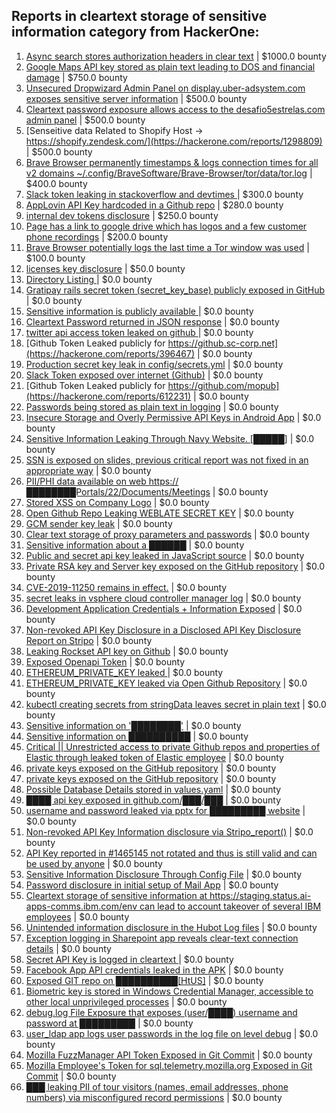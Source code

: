 ## Reports in cleartext storage of sensitive information category from HackerOne:
1. [Async search stores authorization headers in clear text](https://hackerone.com/reports/1042716) | $1000.0 bounty
2. [Google  Maps API key stored as plain text leading to DOS and financial damage](https://hackerone.com/reports/1093667) | $750.0 bounty
3. [Unsecured Dropwizard Admin Panel on display.uber-adsystem.com exposes sensitive server information](https://hackerone.com/reports/651355) | $500.0 bounty
4. [Cleartext password exposure allows access to the desafio5estrelas.com admin panel](https://hackerone.com/reports/344566) | $500.0 bounty
5. [Senseitive data Related to Shopify Host -> https://shopify.zendesk.com/](https://hackerone.com/reports/1298809) | $500.0 bounty
6. [Brave Browser permanently timestamps & logs connection times for all v2 domains ~/.config/BraveSoftware/Brave-Browser/tor/data/tor.log](https://hackerone.com/reports/1249056) | $400.0 bounty
7. [Slack token leaking in stackoverflow and devtimes ](https://hackerone.com/reports/448849) | $300.0 bounty
8. [AppLovin API Key hardcoded in a Github repo](https://hackerone.com/reports/674774) | $280.0 bounty
9. [internal dev tokens disclosure](https://hackerone.com/reports/1940443) | $250.0 bounty
10. [Page has a link to google drive which has logos and a few customer phone recordings](https://hackerone.com/reports/864712) | $200.0 bounty
11. [Brave Browser potentially logs the last time a Tor window was used](https://hackerone.com/reports/1024668) | $100.0 bounty
12. [licenses key disclosure](https://hackerone.com/reports/1079630) | $50.0 bounty
13. [Directory Listing ](https://hackerone.com/reports/223384) | $0.0 bounty
14. [Gratipay rails secret token (secret_key_base) publicly exposed in GitHub](https://hackerone.com/reports/262620) | $0.0 bounty
15. [Sensitive information is publicly available ](https://hackerone.com/reports/282475) | $0.0 bounty
16. [Cleartext Password returned in JSON response](https://hackerone.com/reports/215083) | $0.0 bounty
17. [twitter api access token leaked on github ](https://hackerone.com/reports/361089) | $0.0 bounty
18. [Github Token Leaked publicly for https://github.sc-corp.net](https://hackerone.com/reports/396467) | $0.0 bounty
19. [Production secret key leak in config/secrets.yml](https://hackerone.com/reports/456997) | $0.0 bounty
20. [Slack Token exposed over internet (Github)](https://hackerone.com/reports/386614) | $0.0 bounty
21. [Github Token Leaked publicly for https://github.com/mopub](https://hackerone.com/reports/612231) | $0.0 bounty
22. [Passwords being stored as plain text in logging](https://hackerone.com/reports/469668) | $0.0 bounty
23. [Insecure Storage and Overly Permissive  API Keys in Android App](https://hackerone.com/reports/753868) | $0.0 bounty
24. [Sensitive Information Leaking Through Navy Website. [█████]](https://hackerone.com/reports/812585) | $0.0 bounty
25. [SSN is exposed on slides, previous critical report was not fixed in an appropriate way](https://hackerone.com/reports/874017) | $0.0 bounty
26. [PII/PHI data available on web https://████████Portals/22/Documents/Meetings](https://hackerone.com/reports/877598) | $0.0 bounty
27. [Stored XSS on Company Logo](https://hackerone.com/reports/808167) | $0.0 bounty
28. [Open Github Repo Leaking WEBLATE SECRET KEY](https://hackerone.com/reports/942146) | $0.0 bounty
29. [GCM sender key leak](https://hackerone.com/reports/941590) | $0.0 bounty
30. [Clear text storage of proxy parameters and passwords](https://hackerone.com/reports/685990) | $0.0 bounty
31. [Sensitive information about a ██████](https://hackerone.com/reports/893970) | $0.0 bounty
32. [Public and secret api key leaked  in JavaScript source](https://hackerone.com/reports/983331) | $0.0 bounty
33. [Private RSA key and Server key exposed on the GitHub repository](https://hackerone.com/reports/876751) | $0.0 bounty
34. [CVE-2019-11250 remains in effect.](https://hackerone.com/reports/952771) | $0.0 bounty
35. [secret leaks in vsphere cloud controller manager log](https://hackerone.com/reports/966383) | $0.0 bounty
36. [Development Application Credentials + Information Exposed](https://hackerone.com/reports/1018413) | $0.0 bounty
37. [Non-revoked API Key Disclosure in a Disclosed API Key Disclosure Report on Stripo](https://hackerone.com/reports/1047125) | $0.0 bounty
38. [Leaking Rockset API key on Github](https://hackerone.com/reports/1094151) | $0.0 bounty
39. [Exposed Openapi Token](https://hackerone.com/reports/1132690) | $0.0 bounty
40. [ETHEREUM_PRIVATE_KEY leaked ](https://hackerone.com/reports/1183269) | $0.0 bounty
41. [ ETHEREUM_PRIVATE_KEY leaked via Open Github Repository](https://hackerone.com/reports/1133670) | $0.0 bounty
42. [kubectl creating secrets from stringData leaves secret in plain text](https://hackerone.com/reports/1102064) | $0.0 bounty
43. [Sensitive information on '████████'](https://hackerone.com/reports/1300591) | $0.0 bounty
44. [Sensitive information on ██████████](https://hackerone.com/reports/1300589) | $0.0 bounty
45. [Critical || Unrestricted access to private Github repos and properties of Elastic through leaked token of Elastic employee](https://hackerone.com/reports/1266188) | $0.0 bounty
46. [private keys exposed on the GitHub repository](https://hackerone.com/reports/1255869) | $0.0 bounty
47. [private keys exposed on the GitHub repository](https://hackerone.com/reports/1234531) | $0.0 bounty
48. [Possible Database Details stored in values.yaml](https://hackerone.com/reports/1199803) | $0.0 bounty
49. [████ api key exposed in github.com/███/███](https://hackerone.com/reports/1454965) | $0.0 bounty
50. [username and password leaked via pptx for █████████ website](https://hackerone.com/reports/1512199) | $0.0 bounty
51. [Non-revoked API Key Information disclosure via Stripo_report()](https://hackerone.com/reports/1613714) | $0.0 bounty
52. [API Key reported in #1465145 not rotated and thus is still valid and can be used by anyone](https://hackerone.com/reports/1591770) | $0.0 bounty
53. [Sensitive Information Disclosure Through Config File](https://hackerone.com/reports/1397788) | $0.0 bounty
54. [Password disclosure in initial setup of Mail App](https://hackerone.com/reports/1561471) | $0.0 bounty
55. [Cleartext storage of sensitive information at https://staging.status.ai-apps-comms.ibm.com/env can lead to account takeover  of several IBM employees](https://hackerone.com/reports/1670586) | $0.0 bounty
56. [Unintended information disclosure in the Hubot Log files](https://hackerone.com/reports/1394399) | $0.0 bounty
57. [Exception logging in Sharepoint app reveals clear-text connection details](https://hackerone.com/reports/1652903) | $0.0 bounty
58. [Secret API Key is logged in cleartext ](https://hackerone.com/reports/1662194) | $0.0 bounty
59. [Facebook App API credentials leaked in the APK](https://hackerone.com/reports/1641475) | $0.0 bounty
60. [Exposed GIT repo on ██████████[HtUS]](https://hackerone.com/reports/1629822) | $0.0 bounty
61. [Biometric key is stored in Windows Credential Manager, accessible to other local unprivileged processes](https://hackerone.com/reports/1874155) | $0.0 bounty
62. [debug.log File Exposure that exposes (user/████) username and password at █████████](https://hackerone.com/reports/2122938) | $0.0 bounty
63. [user_ldap app logs user passwords in the log file on level debug](https://hackerone.com/reports/2101165) | $0.0 bounty
64. [Mozilla FuzzManager API Token Exposed in Git Commit](https://hackerone.com/reports/2030076) | $0.0 bounty
65. [Mozilla Employee's Token for sql.telemetry.mozilla.org Exposed in Git Commit](https://hackerone.com/reports/2193815) | $0.0 bounty
66. [███ leaking PII of tour visitors (names, email addresses, phone numbers) via misconfigured record permissions](https://hackerone.com/reports/2294930) | $0.0 bounty